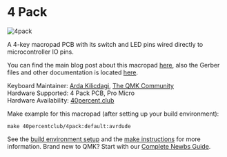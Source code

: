 # 4 Pack

![4pack](https://i.imgur.com/rioXXq5l.jpg)

A 4-key macropad PCB with its switch and LED pins wired directly to microcontroller IO pins.

You can find the main blog post about this macropad [here](http://www.40percent.club/2017/07/4-pack.html), also the Gerber files and other documentation is located [here](https://git.40percent.club/di0ib/Misc/src/branch/master/4pack).

Keyboard Maintainer: [Arda Kilicdagi](http://github.com/ardakilic), [The QMK Community](https://github.com/qmk)  
Hardware Supported: 4 Pack PCB, Pro Micro  
Hardware Availability: [40percent.club](https://git.40percent.club/di0ib/Misc/src/branch/master/4pack)

Make example for this macropad (after setting up your build environment):

    make 40percentclub/4pack:default:avrdude

See the [build environment setup](https://docs.qmk.fm/#/getting_started_build_tools) and the [make instructions](https://docs.qmk.fm/#/getting_started_make_guide) for more information. Brand new to QMK? Start with our [Complete Newbs Guide](https://docs.qmk.fm/#/newbs).
